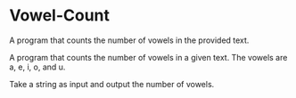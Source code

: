 # Vowel-Count
A program that counts the number of vowels in the provided text.

A program that counts the number of vowels in a given text.
The vowels are a, e, i, o, and u.

Take a string as input and output the number of vowels.
